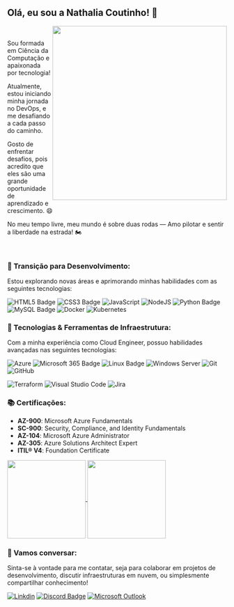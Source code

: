 ## Olá, eu sou a Nathalia Coutinho! 👋

<img src="gif-readme.gif" width="400px" align="right">

<br>

Sou formada em Ciência da Computação e apaixonada por tecnologia!

Atualmente, estou iniciando minha jornada no DevOps, e me desafiando a cada passo do caminho.

Gosto de enfrentar desafios, pois acredito que eles são uma grande oportunidade de aprendizado e crescimento. 😄

No meu tempo livre, meu mundo é sobre duas rodas — Amo pilotar e sentir a liberdade na estrada! 🏍

<br>

### 🚀 Transição para Desenvolvimento:
Estou explorando novas áreas e aprimorando minhas habilidades com as seguintes tecnologias:

![HTML5 Badge](https://img.shields.io/badge/HTML5-E34F26?logo=html5&logoColor=fff&style=for-the-badge)
![CSS3 Badge](https://img.shields.io/badge/CSS3-1572B6?logo=css3&logoColor=fff&style=for-the-badge)
![JavaScript](https://img.shields.io/badge/javascript-%23323330.svg?style=for-the-badge&logo=javascript&logoColor=%23F7DF1E)
![NodeJS](https://img.shields.io/badge/node.js-6DA55F?style=for-the-badge&logo=node.js&logoColor=white)
![Python Badge](https://img.shields.io/badge/Python-14354C?style=for-the-badge&logo=python&logoColor=white)
![MySQL Badge](https://img.shields.io/badge/MySQL-4479A1?logo=mysql&logoColor=fff&style=for-the-badge)
![Docker](https://img.shields.io/badge/docker-%230db7ed.svg?style=for-the-badge&logo=docker&logoColor=white)
![Kubernetes](https://img.shields.io/badge/kubernetes-%23326ce5.svg?style=for-the-badge&logo=kubernetes&logoColor=white)

### 🔧 Tecnologias & Ferramentas de Infraestrutura:
Com a minha experiência como Cloud Engineer, possuo habilidades avançadas nas seguintes tecnologias:

![Azure](https://img.shields.io/badge/Microsoft_Azure-0089D6?style=for-the-badge&logo=microsoft-azure&logoColor=white)
![Microsoft 365 Badge](https://img.shields.io/badge/Microsoft_365-007C3C?logo=microsoft365&logoColor=fff&style=for-the-badge)
![Linux Badge](https://img.shields.io/badge/Linux-000?style=for-the-badge&logo=linux&logoColor=white)
![Windows Server](https://img.shields.io/badge/Windows_Server-0078D6?style=for-the-badge&logo=windowsserver&logoColor=white)
![Git](https://img.shields.io/badge/git-%23F05033.svg?style=for-the-badge&logo=git&logoColor=white)
![GitHub](https://img.shields.io/badge/github-%23121011.svg?style=for-the-badge&logo=github&logoColor=white)

![Terraform](https://img.shields.io/badge/terraform-%235835CC.svg?style=for-the-badge&logo=terraform&logoColor=white)
![Visual Studio Code](https://img.shields.io/badge/Visual%20Studio%20Code-0078d7.svg?style=for-the-badge&logo=visual-studio-code&logoColor=white)
![Jira](https://img.shields.io/badge/jira-%230A0FFF.svg?style=for-the-badge&logo=jira&logoColor=white)

### 📚 Certificações:
- **AZ-900**: Microsoft Azure Fundamentals
- **SC-900**: Security, Compliance, and Identity Fundamentals
- **AZ-104**: Microsoft Azure Administrator
- **AZ-305**: Azure Solutions Architect Expert
- **ITIL® V4**: Foundation Certificate

<a href="https://git.io/awesome-stats-card)">
  <img height=180 align="center" src="https://awesome-github-stats.azurewebsites.net/user-stats/NathaliaCout?cardType=octocat&theme=radical&preferLogin=false" />
</a>
<a href="https://github.com/anuraghazra/github-readme-stat">
  <img height=180 align="center" src="https://github-readme-stats.vercel.app/api/top-langs/?username=NathaliaCout&layout=compact&theme=radical&langs_count=8&card_width=320" />
</a>

### 💬 Vamos conversar:
Sinta-se à vontade para me contatar, seja para colaborar em projetos de desenvolvimento, discutir infraestruturas em nuvem, ou simplesmente compartilhar conhecimento!

[![Linkdin](https://img.shields.io/badge/LinkedIn-0077B5?style=for-the-badge&logo=linkedin&logoColor=white)](https://www.linkedin.com/in/nathalia-coutinho-2121aaa1/)
[![Discord Badge](https://img.shields.io/badge/Discord-5865F2?logo=discord&logoColor=fff&style=for-the-badge)](https://discordapp.com/users/368191177037709312)
[![Microsoft Outlook](https://img.shields.io/badge/Microsoft_Outlook-0078D4?style=for-the-badge&logo=microsoft-outlook&logoColor=white)](mailto:nathaliacoutinhob@hotmail.com)





